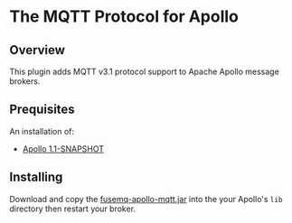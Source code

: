 # The MQTT Protocol for Apollo

## Overview

This plugin adds MQTT v3.1 protocol support to Apache Apollo message brokers.    

## Prequisites

An installation of:

  * [Apollo 1.1-SNAPSHOT](http://repository.apache.org/service/local/artifact/maven/redirect?r=snapshots&g=org.apache.activemq&a=apache-apollo&v=1.1-SNAPSHOT&e=tar.gz&c=unix-distro)

## Installing

Download and copy the [fusemq-apollo-mqtt.jar](http://repo.fusesource.com/nexus/service/local/artifact/maven/redirect?r=snapshots&g=org.fusesource.fuse-extra&a=fusemq-apollo-mqtt&v=99-master-SNAPSHOT) into the your Apollo's `lib` directory then restart your broker.


